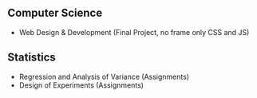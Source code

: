 ## Computer Science
* Web Design & Development (Final Project, no frame only CSS and JS)


## Statistics
* Regression and Analysis of Variance (Assignments)
* Design of Experiments  (Assignments)

